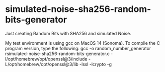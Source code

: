 # simulated-noise-sha256-random-bits-generator
Just creating Random Bits with SHA256 and simulated Noise.

My test environment is using gcc on MacOS 14 (Sonoma).
To compile the C program version, type the following:
gcc -o random_number_generator rsimulated-noise-sha256-random-bits-generator.c -I/opt/homebrew/opt/openssl@3/include -L/opt/homebrew/opt/openssl@3/lib -lssl -lcrypto -g
